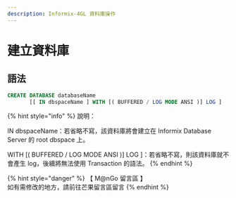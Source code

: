 ```yaml
---
description: Informix-4GL 資料庫操作
---
```


# 建立資料庫

## 語法

```sql
CREATE DATABASE databaseName 
       [[ IN dbspaceName ] WITH [( BUFFERED / LOG MODE ANSI )] LOG ]
```

{% hint style="info" %}
說明：

IN dbspaceName：若省略不寫，該資料庫將會建立在 Informix Database Server 的 root dbspace 上。

WITH \[( BUFFERED / LOG MODE ANSI )] LOG ]：若省略不寫，則該資料庫就不會產生 log，後續將無法使用 Transaction 的語法。
{% endhint %}

{% hint style="danger" %}
【 M@nGo 留言區 】\
如有需修改的地方，請前往芒果留言區留言
{% endhint %}
